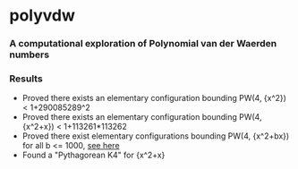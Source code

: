 
# polyvdw

### A computational exploration of Polynomial van der Waerden numbers

### Results
* Proved there exists an elementary configuration bounding PW(4, {x^2}) < 1+290085289^2
* Proved there exists an elementary configuration bounding PW(4, {x^2+x}) < 1+113261*113262
* Proved there exist elementary configurations bounding PW(4, {x^2+bx}) for all b <= 1000, [see here](https://cryptopocalyp.se/assets/bounds.pdf)
* Found a "Pythagorean K4" for {x^2+x}
